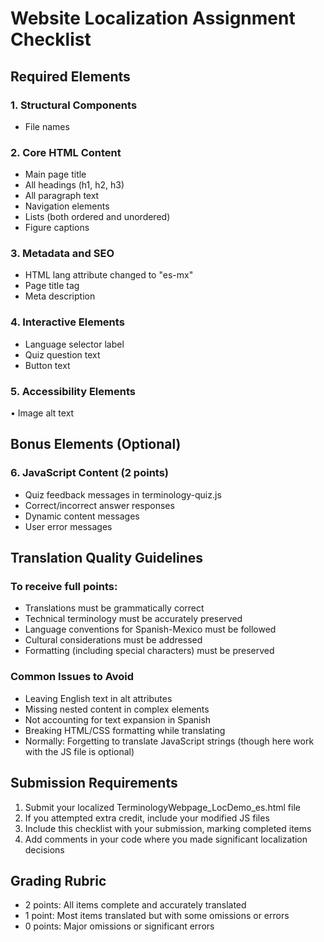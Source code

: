 # Website Localization Assignment Checklist

## Required Elements

### 1. Structural Components
-	File names

### 2. Core HTML Content
-	Main page title
-	All headings (h1, h2, h3)
-	All paragraph text
-	Navigation elements
-	Lists (both ordered and unordered)
-	Figure captions

### 3. Metadata and SEO
-	HTML lang attribute changed to "es-mx"
-	Page title tag
-	Meta description

### 4. Interactive Elements
-	Language selector label
-	Quiz question text
-	Button text

### 5. Accessibility Elements
•	Image alt text

## Bonus Elements (Optional)

### 6. JavaScript Content (2 points)
-	Quiz feedback messages in terminology-quiz.js
-	Correct/incorrect answer responses
-	Dynamic content messages
-	User error messages

## Translation Quality Guidelines

### To receive full points:
-	Translations must be grammatically correct
-	Technical terminology must be accurately preserved
-	Language conventions for Spanish-Mexico must be followed
-	Cultural considerations must be addressed
-	Formatting (including special characters) must be preserved

### Common Issues to Avoid
-	Leaving English text in alt attributes
-	Missing nested content in complex elements
-	Not accounting for text expansion in Spanish
-	Breaking HTML/CSS formatting while translating
-	Normally: Forgetting to translate JavaScript strings (though here work with the JS file is optional)

## Submission Requirements
1.	Submit your localized TerminologyWebpage_LocDemo_es.html file
2.	If you attempted extra credit, include your modified JS files
3.	Include this checklist with your submission, marking completed items
4.	Add comments in your code where you made significant localization decisions

## Grading Rubric
-	2 points: All items complete and accurately translated
-	1 point: Most items translated but with some omissions or errors
-	0 points: Major omissions or significant errors
